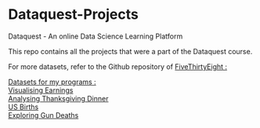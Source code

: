 # Dataquest-Projects
Dataquest - An online Data Science Learning Platform

This repo contains all the projects that were a part of the Dataquest course.

For more datasets, refer to the Github repository of <a href="https://github.com/fivethirtyeight/data "/>FiveThirtyEight :


Datasets for my programs : 
<br>
<a href="https://github.com/fivethirtyeight/data/blob/master/college-majors/recent-grads.csv"/>Visualising Earnings<br>
<a href="https://github.com/fivethirtyeight/data/blob/master/thanksgiving-2015/thanksgiving-2015-poll-data.csv"/>Analysing Thanksgiving Dinner<br>
<a href="https://github.com/fivethirtyeight/data/blob/master/births/US_births_1994-2003_CDC_NCHS.csv"/>US Births<br>
<a href="https://raw.githubusercontent.com/fivethirtyeight/guns-data/master/full_data.csv">Exploring Gun Deaths</a>
